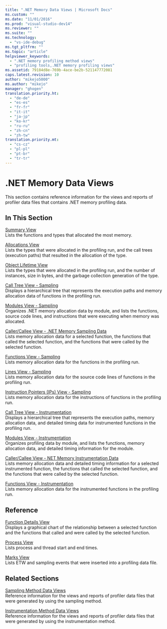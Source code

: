 ```yaml
---
title: ".NET Memory Data Views | Microsoft Docs"
ms.custom: ""
ms.date: "11/01/2016"
ms.prod: "visual-studio-dev14"
ms.reviewer: ""
ms.suite: ""
ms.technology: 
  - "vs-ide-debug"
ms.tgt_pltfrm: ""
ms.topic: "article"
helpviewer_keywords: 
  - ".NET memory profiling method views"
  - "profiling tools,.NET memory profiling views"
ms.assetid: 79184d8e-769b-4ace-be2b-521147772081
caps.latest.revision: 10
author: "mikejo5000"
ms.author: "mikejo"
manager: "ghogen"
translation.priority.ht: 
  - "de-de"
  - "es-es"
  - "fr-fr"
  - "it-it"
  - "ja-jp"
  - "ko-kr"
  - "ru-ru"
  - "zh-cn"
  - "zh-tw"
translation.priority.mt: 
  - "cs-cz"
  - "pl-pl"
  - "pt-br"
  - "tr-tr"
---
```

# .NET Memory Data Views
This section contains reference information for the views and reports of profiler data files that contains .NET memory profiling data.  
  
## In This Section  
 [Summary View](../profiling/summary-view-dotnet-memory-data.md)  
 Lists the functions and types that allocated the most memory.  
  
 [Allocations View](../profiling/dotnet-memory-allocations-view.md)  
 Lists the types that were allocated in the profiling run, and the call trees (execution paths) that resulted in the allocation of the type.  
  
 [Object Lifetime View](../profiling/object-lifetime-view.md)  
 Lists the types that were allocated in the profiling run, and the number of instances, size in bytes, and the garbage collection generation of the type.  
  
 [Call Tree View - Sampling](../profiling/call-tree-view-dotnet-memory-sampling-data.md)  
 Displays a hierarchical tree that represents the execution paths and memory allocation data of functions in the profiling run.  
  
 [Modules View - Sampling](../profiling/modules-view-dotnet-memory-sampling-data.md)  
 Organizes .NET memory allocation data by module, and lists the functions, source code lines, and instructions that were executing when memory was allocated.  
  
 [Caller/Callee View - .NET Memory Sampling Data](../profiling/caller-callee-view-dotnet-memory-sampling-data.md)  
 Lists memory allocation data for a selected function, the functions that called the selected function, and the functions that were called by the selected function.  
  
 [Functions View - Sampling](../profiling/functions-view-dotnet-memory-sampling-data.md)  
 Lists memory allocation data for the functions in the profiling run.  
  
 [Lines View - Sampling](../profiling/lines-view-dotnet-memory-sampling-data.md)  
 Lists memory allocation data for the source code lines of functions in the profiling run.  
  
 [Instruction Pointers (IPs) View - Sampling](../profiling/instruction-pointers-ips-view-dotnet-memory-sampling-data.md)  
 Lists memory allocation data for the instructions of functions in the profiling run.  
  
 [Call Tree View - Instrumentation](../profiling/call-tree-view-dotnet-memory-instrumentation-data.md)  
 Displays a hierarchical tree that represents the execution paths, memory allocation data, and detailed timing data for instrumented functions in the profiling run.  
  
 [Modules View - Instrumentation](../profiling/modules-view-dotnet-memory-instrumentation-data.md)  
 Organizes profiling data by module, and lists the functions, memory allocation data, and detailed timing information for the module.  
  
 [Caller/Callee View - NET Memory Instrumentation Data](../profiling/caller-callee-view-net-memory-instrumentation-data.md)  
 Lists memory allocation data and detailed timing information for a selected instrumented function, the functions that called the selected function, and the functions that were called by the selected function.  
  
 [Functions View - Instrumentation](../profiling/functions-view-dotnet-memory-instrumentation-data.md)  
 Lists memory allocation data for the instrumented functions in the profiling run.  
  
## Reference  
 [Function Details View](../profiling/function-details-view.md)  
 Displays a graphical chart of the relationship between a selected function and the functions that called and were called by the selected function.  
  
 [Process View](../profiling/process-view.md)  
 Lists process and thread start and end times.  
  
 [Marks View](../profiling/marks-view.md)  
 Lists ETW and sampling events that were inserted into a profiling data file.  
  
## Related Sections  
 [Sampling Method Data Views](../profiling/profiler-sampling-method-data-views.md)  
 Reference information for the views and reports of profiler data files that were generated by using the sampling method.  
  
 [Instrumentation Method Data Views](../profiling/instrumentation-method-data-views.md)  
 Reference information for the views and reports of profiler data files that were generated by using the instrumentation method.